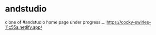 # andstudio
clone of #andstudio home page
under progress....
https://cocky-swirles-11c55a.netlify.app/
